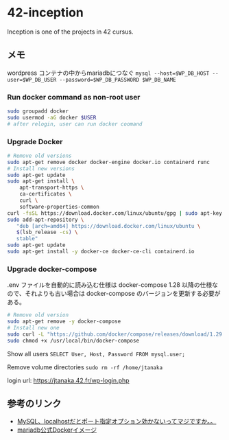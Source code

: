 # 42-inception

Inception is one of the projects in 42 cursus.

## メモ

wordpress コンテナの中からmariadbにつなぐ
`mysql --host=$WP_DB_HOST --user=$WP_DB_USER --password=$WP_DB_PASSWORD $WP_DB_NAME`

### Run docker command as non-root user

```bash
sudo groupadd docker
sudo usermod -aG docker $USER
# after relogin, user can run docker coomand
```

### Upgrade Docker

```bash
# Remove old versions
sudo apt-get remove docker docker-engine docker.io containerd runc
# Install new versions
sudo apt-get update
sudo apt-get install \
    apt-transport-https \
    ca-certificates \
    curl \
    software-properties-common
curl -fsSL https://download.docker.com/linux/ubuntu/gpg | sudo apt-key add -
sudo add-apt-repository \
   "deb [arch=amd64] https://download.docker.com/linux/ubuntu \
   $(lsb_release -cs) \
   stable"
sudo apt-get update
sudo apt-get install -y docker-ce docker-ce-cli containerd.io
```

### Upgrade docker-compose

.env ファイルを自動的に読み込む仕様は docker-compose 1.28 以降の仕様なので、それよりも古い場合は docker-compose のバージョンを更新する必要がある。

```bash
# Remove old version
sudo apt-get remove -y docker-compose
# Install new one
sudo curl -L "https://github.com/docker/compose/releases/download/1.29.2/docker-compose-$(uname -s)-$(uname -m)" -o /usr/local/bin/docker-compose
sudo chmod +x /usr/local/bin/docker-compose
```

Show all users `SELECT User, Host, Password FROM mysql.user;`

Remove volume directories `sudo rm -rf /home/jtanaka`

login url: https://jtanaka.42.fr/wp-login.php

## 参考のリンク

- [MySQL、localhostだとポート指定オプション効かないってマジですか。。](https://su-kun1899.hatenablog.com/entry/2016/10/27/005410)
- [mariadb公式Dockerイメージ](https://github.com/MariaDB/mariadb-docker )
